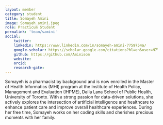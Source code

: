 ```yaml
---
layout: member
category: student
title: Somayeh Amini
image: Somayeh_amini.jpeg
role: Practicum Student
permalink: 'team/samini'
social:
    twitter:  
    linkedin: https://www.linkedin.com/in/somayeh-amini-7759754a/
    google-scholar: https://scholar.google.com/citations?hl=en&user=N7YHjisAAAAJ
    github: https://github.com/Aminisom
    website:
    orcid: 
    research-gate: 
---
```

Somayeh is a pharmacist by background and is now enrolled in the Master of Health Informatics (MHI) program at the Institute of Health Policy, Management and Evaluation (IHPME), Dalla Lana School of Public Health, University of Toronto. With a strong passion for data-driven solutions, she actively explores the intersection of artificial intelligence and healthcare to enhance patient care and improve overall healthcare experiences. During her free time, Somayeh works on her coding skills and cherishes precious moments with her family.

<br>
<br>

